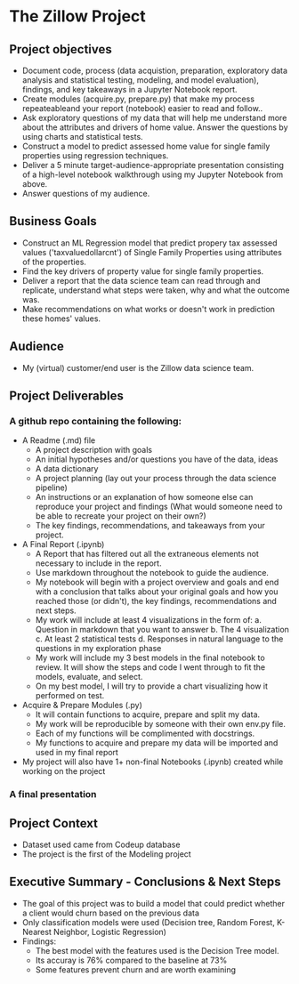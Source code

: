 # The Zillow Project

## Project objectives

  - Document code, process (data acquistion, preparation, exploratory data analysis and statistical testing, modeling, and model evaluation),
  findings, and key takeaways in a Jupyter Notebook report.
  - Create modules (acquire.py, prepare.py) that make my process repeateableand your report (notebook) easier to read and follow..
  - Ask exploratory questions of my data that will help me understand more about the attributes and drivers of home value. Answer the questions by using charts and statistical tests.
  - Construct a model to predict assessed home value for single family properties using regression techniques.
  - Deliver a 5 minute target-audience-appropriate presentation consisting of a high-level notebook walkthrough using my Jupyter Notebook from above.
  - Answer questions of my audience.
## Business Goals
  - Construct an ML Regression model that predict propery tax assessed values ('taxvaluedollarcnt') of Single Family Properties using attributes of the properties.
  - Find the key drivers of property value for single family properties.
  - Deliver a report that the data science team can read through and replicate, understand what steps were taken, why and what the outcome was.
  - Make recommendations on what works or doesn't work in prediction these homes' values.
## Audience
  - My (virtual) customer/end user is the Zillow data science team.
## Project Deliverables
### A github repo containing the following:
  - A Readme (.md) file
    * A project description with goals
    * An initial hypotheses and/or questions you have of the data, ideas
    * A data dictionary
    * A project planning (lay out your process through the data science pipeline)
    * An instructions or an explanation of how someone else can reproduce your project and findings (What would someone need to be able to recreate your project on their own?)
    * The key findings, recommendations, and takeaways from your project.
  - A Final Report (.ipynb)
    * A Report that has filtered out all the extraneous elements not necessary to include in the report.
    * Use markdown throughout the notebook to guide the audience.
    * My notebook will begin with a project overview and goals and end with a conclusion that talks about your original goals and how you reached those (or didn't), the key findings, recommendations and next steps.
    * My work will include at least 4 visualizations in the form of:
        a. Question in markdown that you want to answer
        b. The 4 visualization
        c. At least 2 statistical tests
        d. Responses in natural language to the questions in my exploration phase
    * My work will include my 3 best models in the final notebook to review. It will show the steps and code I went through to fit the models, evaluate, and select.
    * On my best model, I will try to provide a chart visualizing how it performed on test.
  - Acquire & Prepare Modules (.py)
    * It will contain functions to acquire, prepare and split my data.
    * My work will be reproducible by someone with their own env.py file.
    * Each of my functions will be complimented with docstrings.
    * My functions to acquire and prepare my data will be imported and used in my final report
  - My project will also have 1+ non-final Notebooks (.ipynb) created while working on the project
### A final presentation
## Project Context
  - Dataset used came from Codeup database
  - The project is the first of the Modeling project
## Executive Summary - Conclusions & Next Steps
  - The goal of this project was to build a model that could predict whether a client would churn based on the previous data
  - Only classification models were used (Decision tree, Random Forest, K-Nearest Neighbor, Logistic Regression)
  - Findings:
    * The best model with the features used is the Decision Tree model.
    * Its accuray is 76%  compared to the baseline at 73%
    * Some features prevent churn and are worth examining
